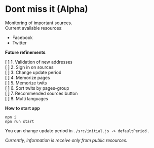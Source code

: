 # Dont miss it (Alpha)

Monitoring of important sources. <br />
Current available resources:
<ul>
  <li>Facebook</li>
  <li>Twitter</li>
</ul>

**Future refinements**

[ ] 1. Validation of new addresses<br />
[ ] 2. Sign in on sources<br />
[ ] 3. Change update period<br />
[ ] 4. Memorize pages<br />
[ ] 5. Memorize twits<br />
[ ] 6. Sort twits by pages-group<br />
[ ] 7. Recommended sources button<br />
[ ] 8. Multi languages<br />

**How to start app**

`npm i`<br />
`npm run start`

You can change update period in `./src/initial.js -> defaultPeriod` .

<i>Currently, information is receive only from public resources.</i>
